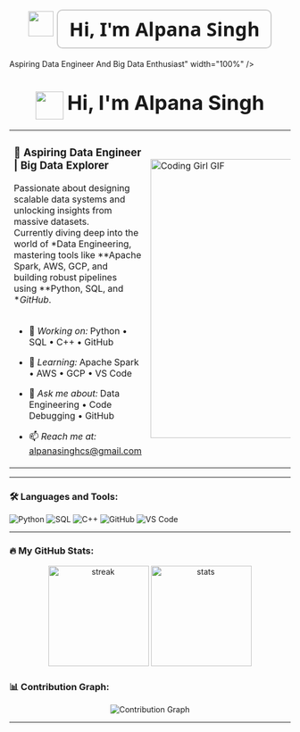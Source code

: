 <h1 align="center">
  <img src="https://media.giphy.com/media/xUOwGm5f6yjrrnP7Y0/giphy.gif" width="45" />
  <span style="font-size: 34px; font-family: 'Segoe UI', Tahoma, Geneva, Verdana, sans-serif; border: 2px solid #ccc; padding: 10px 20px; border-radius: 10px; display: inline-block;">Hi, I'm Alpana Singh</span>
</h1>
 Aspiring Data Engineer And Big Data Enthusiast" width="100%" />
<h1 align="center">
  <img src="https://media.giphy.com/media/xUOwGm5f6yjrrnP7Y0/giphy.gif" width="50" style="vertical-align:middle;" />
  <span style="font-size: 36px;">Hi, I'm Alpana Singh</span>
</h1>

<table>
  <tr>
    <td valign="top" width="60%">
    
  ### 🚀 Aspiring Data Engineer | Big Data Explorer  
  Passionate about designing scalable data systems and unlocking insights from massive datasets.  
  Currently diving deep into the world of *Data Engineering, mastering tools like **Apache Spark, AWS, GCP, and building robust pipelines using **Python, SQL, and **GitHub*.  
  <br/>

  - 🔭 *Working on:* Python • SQL • C++ • GitHub  
  - 🌱 *Learning:* Apache Spark • AWS • GCP • VS Code  
  - 💬 *Ask me about:* Data Engineering • Code Debugging • GitHub  
  - 📫 *Reach me at:* alpanasinghcs@gmail.com  
  
    </td>
    <td>
      <img src="https://media.giphy.com/media/L1R1tvI9svkIWwpVYr/giphy.gif" width="500" alt="Coding Girl GIF"/>
    </td>
  </tr>
</table>

   ---
### 🛠 Languages and Tools:
![Python](https://img.shields.io/badge/-Python-black?style=flat&logo=python)
![SQL](https://img.shields.io/badge/-SQL-black?style=flat&logo=mysql)
![C++](https://img.shields.io/badge/-C++-black?style=flat&logo=cplusplus)
![GitHub](https://img.shields.io/badge/-GitHub-black?style=flat&logo=github)
![VS Code](https://img.shields.io/badge/-VSCode-black?style=flat&logo=visualstudiocode)

---
### 🔥 My GitHub Stats:

<p align="center">
  <img height="180em" src="https://github-readme-streak-stats.herokuapp.com/?user=code-majestic&theme=radical" alt="streak"/>
  <img height="180em" src="https://github-readme-stats.vercel.app/api?username=code-majestic&show_icons=true&theme=radical&count_private=true" alt="stats"/>
</p>

### 📊 Contribution Graph:
<p align="center">
  <img src="https://github-readme-activity-graph.vercel.app/graph?username=code-majestic&theme=radical" alt="Contribution Graph"/>
</p>

---


